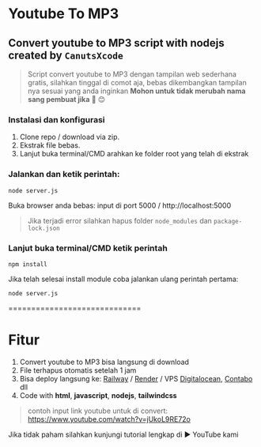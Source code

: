 # **Youtube To MP3**

## Convert youtube to MP3 script with nodejs created by `CanutsXcode`

> Script convert youtube to MP3 dengan tampilan web sederhana gratis, silahkan tinggal di comot aja, bebas dikembangkan tampilan nya sesuai yang anda inginkan **Mohon untuk tidak merubah nama sang pembuat jika** 🙏 😊

### Instalasi dan konfigurasi

1. Clone repo / download via zip.
2. Ekstrak file bebas.
3. Lanjut buka terminal/CMD arahkan ke folder root yang telah di ekstrak

### Jalankan dan ketik perintah:

```
node server.js
```

Buka browser anda bebas: input di port 5000 / http://localhost:5000

> Jika terjadi error silahkan hapus folder `node_modules` dan `package-lock.json`

### Lanjut buka terminal/CMD ketik perintah
```
npm install
```

Jika telah selesai install module coba jalankan ulang perintah pertama: 

```
node server.js
```
=============================

# Fitur

1. Convert youtube to MP3 bisa langsung di download
2. File terhapus otomatis setelah 1 jam
3. Bisa deploy langsung ke: [Railway](https://railway.com) / [Render](https://render.com) / VPS [Digitalocean](https://digitalocean.com), [Contabo](https://contabo.com) dll
4. Code with **html**, **javascript**, **nodejs**, **tailwindcss**

> contoh input link youtube untuk di convert: https://www.youtube.com/watch?v=jUkoL9RE72o

Jika tidak paham silahkan kunjungi tutorial lengkap di ▶️ YouTube kami
